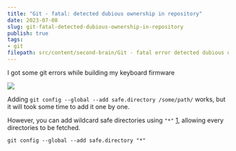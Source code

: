 ```yaml
---
title: "Git - fatal: detected dubious ownership in repository"
date: 2023-07-08
slug: git-fatal-detected-dubious-ownership-in-repository
publish: true
tags:
- git
filepath: src/content/second-brain/Git - fatal error detected dubious ownership in repository.md
---
```


I got some git errors while building my keyboard firmware

![](attachments/Git%20-%20fatal%20error%20detected%20dubious%20ownership%20in%20repository.png)

Adding `git config --global --add safe.directory /some/path/` works, but it will took some time to add it one by one.

However, you can add wildcard safe directories using `"*"` [1], allowing every directories to be fetched.

```shell
git config --global --add safe.directory "*"
```

[1]: https://stackoverflow.com/a/71943783

